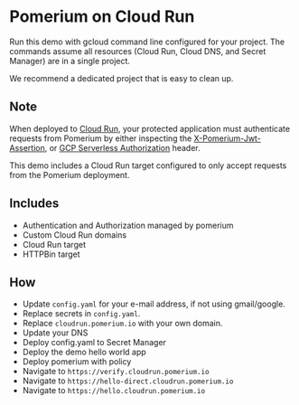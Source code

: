 # Pomerium on Cloud Run

Run this demo with gcloud command line configured for your project.  The commands assume
all resources (Cloud Run, Cloud DNS, and Secret Manager) are in a single project.

We recommend a dedicated project that is easy to clean up.

## Note
When deployed to [Cloud Run](https://cloud.google.com/run), your protected application must authenticate requests from Pomerium
by either inspecting the [X-Pomerium-Jwt-Assertion](https://www.pomerium.com/docs/reference/getting-users-identity.html),
or [GCP Serverless Authorization](https://cloud.google.com/run/docs/authenticating/service-to-service) header.

This demo includes a Cloud Run target configured to only accept requests from the Pomerium deployment.

## Includes

- Authentication and Authorization managed by pomerium
- Custom Cloud Run domains
- Cloud Run target
- HTTPBin target

## How

- Update `config.yaml` for your e-mail address, if not using gmail/google.
- Replace secrets in `config.yaml`.
- Replace `cloudrun.pomerium.io` with your own domain.
- Update your DNS
- Deploy config.yaml to Secret Manager
- Deploy the demo hello world app
- Deploy pomerium with policy
- Navigate to `https://verify.cloudrun.pomerium.io`
- Navigate to `https://hello-direct.cloudrun.pomerium.io`
- Navigate to `https://hello.cloudrun.pomerium.io`
